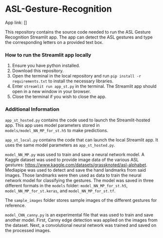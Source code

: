 # ASL-Gesture-Recognition

App link: []

This repository contains the source code needed to run the ASL Gesture Recognition Streamlit app. The app can detect the ASL gestures and type the corresponding letters on a provided text box.

### How to run the Streamlit app locally

1. Ensure you have python installed.
2. Download this repository.
3. Open the terminal in the local repository and run `pip install -r requirements.txt` to install the necessary libraries.
4. Enter `streamlit run app_st.py` in the terminal. The Streamlit app should open in a new window in your browser.
5. Close the terminal if you wish to close the app.

### Additional Information

`app_st_hosted.py` contains the code used to launch the Streamlit-hosted app. This app uses model parameters stored in `models/model_NN_MP_for_st.h5` to make predictions.

`app_st_local.py` contains the code that can launch the local Streamlit app. It uses the same model parameters as `app_st_hosted.py`.

`model_NN_MP.py` was used to train and save a neural network model. A Kaggle dataset was used to provide image data of the various ASL gestures: https://www.kaggle.com/datasets/grassknoted/asl-alphabet. Mediapipe was used to detect and save the hand landmarks from said images. Those landmarks were then used as data to train the neural network model for classifying the gestures. The model was saved in three different formats in the `models` folder: `model_NN_MP_for_st.h5`, `model_NN_MP_for_st.keras`, and `model_NN_MP_for_st.tf`.

The `sample_images` folder stores sample images of the different gestures for reference.

`model_CNN_canny.py` is an experimental file that was used to train and save another model. First, Canny edge detection was applied on the images from the dataset. Next, a convolutional neural network was trained and saved on the processed images.
